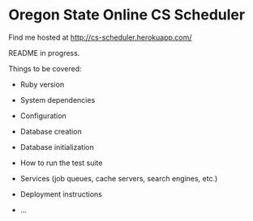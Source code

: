 # Oregon State Online CS Scheduler

Find me hosted at http://cs-scheduler.herokuapp.com/

README in progress.

Things to be covered:

* Ruby version

* System dependencies

* Configuration

* Database creation

* Database initialization

* How to run the test suite

* Services (job queues, cache servers, search engines, etc.)

* Deployment instructions

* ...
